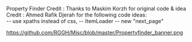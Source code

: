 
Property Finder 
Credit : Thanks to Maskim Korzh for original code & idea
Credit : Ahmed Rafik Djerah for the following code ideas:  
-- use xpaths instead of css,
-- ItemLoader
-- new "next_page" 

https://github.com/RGGH/Misc/blob/master/Propertyfinder_banner.png
